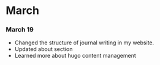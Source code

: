 # March



### March 19
* Changed the structure of journal writing in my website.
* Updated about section
* Learned more about hugo content management
